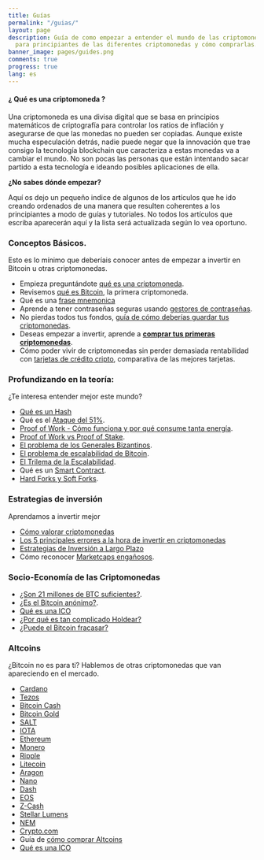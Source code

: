 ```yaml
---
title: Guías
permalink: "/guias/"
layout: page
description: Guía de como empezar a entender el mundo de las criptomonedas. Explicaciones
  para principiantes de las diferentes criptomonedas y cómo comprarlas.
banner_image: pages/guides.png
comments: true
progress: true
lang: es
---
```


#### ¿ Qué es una criptomoneda ?

Una criptomoneda es una divisa digital que se basa en principios matemáticos de criptografía para controlar los ratios de inflación y asegurarse de que las monedas no pueden ser copiadas. Aunque existe mucha especulación detrás, nadie puede negar que la innovación que trae consigo la tecnología blockchain que caracteriza a estas monedas va a cambiar el mundo. No son pocas las personas que están intentando sacar partido a esta tecnología e ideando posibles aplicaciones de ella.

**¿No sabes dónde empezar?**

Aquí os dejo un pequeño indice de algunos de los artículos que he ido creando ordenados de una manera que resulten coherentes a los principiantes a modo de guías y tutoriales. No todos los artículos que escriba aparecerán aquí y la lista será actualizada según lo vea oportuno.

### Conceptos Básicos.
Esto es lo mínimo que deberíais conocer antes de empezar a invertir en Bitcoin u otras criptomonedas.
- Empieza preguntándote [qué es una criptomoneda](/que-es-una-criptomoneda/).
- Revisemos [qué es Bitcoin](/que-es-bitcoin/), la primera criptomoneda.
- Qué es una [frase mnemonica](/que-es-frase-mnemonica/)
- Aprende a tener contraseñas seguras usando [gestores de contraseñas](/mejores-gestores-contrasenas/).
- No pierdas todos tus fondos, [guía de cómo deberías guardar tus criptomonedas](/wallets-criptomonedas/).
- Deseas empezar a invertir, aprende a [**comprar tus primeras criptomonedas**](/comprar-bitcoin-2020/).
- Cómo poder vivir de criptomonedas sin perder demasiada rentabilidad con [tarjetas de crédito cripto](/tarjeta-debito-criptomonedas/), comparativa de las mejores tarjetas.


### Profundizando en la teoría:
¿Te interesa entender mejor este mundo?
- [Qué es un Hash](/que-es-un-hash/)
- Qué es el [Ataque del 51%](/ataque-51-porciento/).
- [Proof of Work - Cómo funciona y por qué consume tanta energía](/que-es-proof-of-work/).
- [Proof of Work vs Proof of Stake](/proof-of-work-vs-proof-of-stake/).
- [El problema de los Generales Bizantinos](/problema-generales-bizantinos/).
- [El problema de escalabilidad de Bitcoin](/problema-escalabilidad/).
- [El Trilema de la Escalabilidad](/trilema-escalabilidad/).
- Qué es un [Smart Contract](/que-es-un-smart-contract/).
- [Hard Forks y Soft Forks](/hard-fork-vs-soft-fork/).

### Estrategias de inversión
Aprendamos a invertir mejor
- [Cómo valorar criptomonedas](/como-valorar-criptomonedas/)
- [Los 5 principales errores a la hora de invertir en criptomonedas](/principales-errores-traders/)
- [Estrategias de Inversión a Largo Plazo](/estrategia-inversion-largo-plazo/)
- Cómo reconocer [Marketcaps engañosos](/es-marketcap-fiable/).

### Socio-Economía de las Criptomonedas
- [¿Son 21 millones de BTC suficientes?](/suficientes-bitcoins/).
- [¿Es el Bitcoin anónimo?](/es-bitcoin-anonimo/).
- [Qué es una ICO](/que-es-una-ico/)
- [¿Por qué es tan complicado Holdear?](/por-que-es-dificil-holdear/)
- [¿Puede el Bitcoin fracasar?](/puede-btc-fracasar/)

### Altcoins
¿Bitcoin no es para ti? Hablemos de otras criptomonedas que van apareciendo en el mercado.
- [Cardano](/que-es-cardano/)
- [Tezos](/que-es-tezos/)
- [Bitcoin Cash](/que-es-bitcoin-cash)
- [Bitcoin Gold](/conseguir-bitcoin-gold/)
- [SALT](/que-es-salt/)
- [IOTA](/que-es-iota/)
- [Ethereum](/que-es-ethereum)
- [Monero](/que-es-monero)
- [Ripple](/que-es-ripple)
- [Litecoin](/que-es-litecoin/)
- [Aragon](/que-es-aragon/)
- [Nano](/que-es-nano/)
- [Dash](/que-es-dash)
- [EOS](/que-es-eos)
- [Z-Cash](/que-es-zcash)
- [Stellar Lumens](/que-es-stellar-lumens)
- [NEM](/que-es-nem/)
- [Crypto.com](/que-es-crypto/)
- Guía de [cómo comprar Altcoins](/como-comprar-altcoins/)
- [Qué es una ICO](/que-es-una-ico/)
